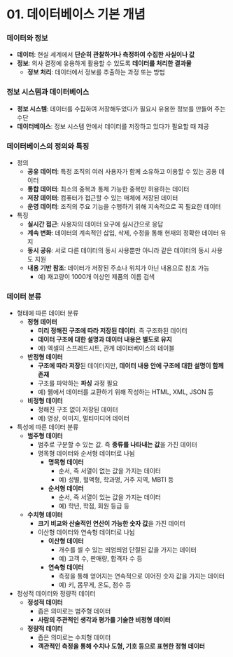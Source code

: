 # 01. 데이터베이스 기본 개념

### 데이터와 정보

- **데이터**: 현실 세계에서 **단순히 관찰하거나 측정하여 수집한 사실이나 값**
- **정보**: 의사 결정에 유용하게 활용할 수 있도록 **데이터를 처리한 결과물**
    - **정보 처리**: 데이터에서 정보를 추출하는 과정 또는 방법

### 정보 시스템과 데이터베이스

- **정보 시스템**: 데이터를 수집하여 저장해두었다가 필요시 유용한 정보를 만들어 주는 수단
- **데이터베이스**: 정보 시스템 안에서 데이터를 저장하고 있다가 필요할 때 제공

### 데이터베이스의 정의와 특징

- 정의
    - **공유 데이터**: 특정 조직의 여러 사용자가 함께 소유하고 이용할 수 있는 공용 데이터
    - **통합 데이터**: 최소의 중복과 통제 가능한 중복만 허용하는 데이터
    - **저장 데이터**: 컴퓨터가 접근할 수 있는 매체에 저장된 데이터
    - **운영 데이터**: 조직의 주요 기능을 수행하기 위해 지속적으로 꼭 필요한 데이터
- 특징
    - **실시간 접근**: 사용자의 데이터 요구에 실시간으로 응답
    - **계속 변화**: 데이터의 계속적인 삽입, 삭제, 수정을 통해 현재의 정확한 데이터 유지
    - **동시 공유**: 서로 다른 데이터의 동시 사용뿐만 아니라 같은 데이터의 동시 사용도 지원
    - **내용 기반 참조**: 데이터가 저장된 주소나 위치가 아닌 내용으로 참조 가능
        - 예) 재고량이 1000개 이상인 제품의 이름 검색

### 데이터 분류

- 형태에 따른 데이터 분류
    - **정형 데이터**
        - **미리 정해진 구조에 따라 저장된 데이터**. 즉 구조화된 데이터
        - **데이터 구조에 대한 설명과 데이터 내용은 별도로 유지**
        - 예) 엑셀의 스프레드시트, 관계 데이터베이스의 테이블
    - **반정형 데이터**
        - **구조에 따라 저장**된 데이터지만, **데이터 내용 안에 구조에 대한 설명이 함께 존재**
        - 구조를 파악하는 **파싱** 과정 필요
        - 예) 웹에서 데이터를 교환하기 위해 작성하는 HTML, XML, JSON 등
    - **비정형 데이터**
        - 정해진 구조 없이 저장된 데이터
        - 예) 영상, 이미지, 멀티미디어 데이터
- 특성에 따른 데이터 분류
    - **범주형 데이터**
        - 범주로 구분할 수 있는 값. 즉 **종류를 나타내는 값**을 가진 데이터
        - 명목형 데이터와 순서형 데이터로 나뉨
            - **명목형 데이터**
                - 순서, 즉 서열이 없는 값을 가지는 데이터
                - 예) 성별, 혈액형, 학과명, 거주 지역, MBTI 등
            - **순서형 데이터**
                - 순서, 즉 서열이 있는 값을 가지는 데이터
                - 예) 학년, 학점, 회원 등급 등
    - **수치형 데이터**
        - **크기 비교와 산술적인 연산이 가능한 숫자 값**을 가진 데이터
        - 이산형 데이터와 연속형 데이터로 나뉨
            - **이산형 데이터**
                - 개수를 셀 수 있는 띄엄띄엄 단절된 값을 가지는 데이터
                - 예) 고객 수, 판매량, 합격자 수 등
            - **연속형 데이터**
                - 측정을 통해 얻어지는 연속적으로 이어진 숫자 값을 가지는 데이터
                - 예) 키, 몸무게, 온도, 점수 등
- 정성적 데이터와 정량적 데이터
    - **정성적 데이터**
        - 좁은 의미로는 범주형 데이터
        - **사람의 주관적인 생각과 평가를 기술한 비정형 데이터**
    - **정량적 데이터**
        - 좁은 의미로는 수치형 데이터
        - **객관적인 측정을 통해 수치나 도형, 기호 등으로 표현한 정형 데이터**